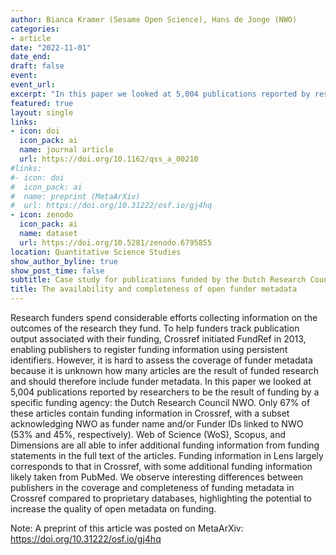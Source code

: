 ```yaml
---
author: Bianca Kramer (Sesame Open Science), Hans de Jonge (NWO)
categories:
- article
date: "2022-11-01"
date_end: 
draft: false
event:  
event_url: 
excerpt: "In this paper we looked at 5,004 publications reported by researchers to be the result of funding by a specific funding agency: the Dutch Research Council NWO. We observe interesting differences between publishers in the coverage and completeness of funding metadata in Crossref compared to proprietary databases, highlighting the potential to increase the quality of open metadata on funding."
featured: true
layout: single
links:
- icon: doi
  icon_pack: ai
  name: journal article
  url: https://doi.org/10.1162/qss_a_00210
#links:
#- icon: doi
#  icon_pack: ai
#  name: preprint (MetaArXiv)
#  url: https://doi.org/10.31222/osf.io/gj4hq
- icon: zenodo
  icon_pack: ai
  name: dataset
  url: https://doi.org/10.5281/zenodo.6795855 
location: Quantitative Science Studies
show_author_byline: true
show_post_time: false
subtitle: Case study for publications funded by the Dutch Research Council
title: The availability and completeness of open funder metadata
---
```


  Research funders spend considerable efforts collecting information on the outcomes of the research they fund. To help funders track publication output associated with their funding, Crossref initiated FundRef in 2013, enabling publishers to register funding information using persistent identifiers. However, it is hard to assess the coverage of funder metadata because it is unknown how many articles are the result of funded research and should therefore include funder metadata. In this paper we looked at 5,004 publications reported by researchers to be the result of funding by a specific funding agency: the Dutch Research Council NWO. Only 67% of these articles contain funding information in Crossref, with a subset acknowledging NWO as funder name and/or Funder IDs linked to NWO (53% and 45%, respectively). Web of Science (WoS), Scopus, and Dimensions are all able to infer additional funding information from funding statements in the full text of the articles. Funding information in Lens largely corresponds to that in Crossref, with some additional funding information likely taken from PubMed. We observe interesting differences between publishers in the coverage and completeness of funding metadata in Crossref compared to proprietary databases, highlighting the potential to increase the quality of open metadata on funding.
  
Note: A preprint of this article was posted on MetaArXiv: https://doi.org/10.31222/osf.io/gj4hq